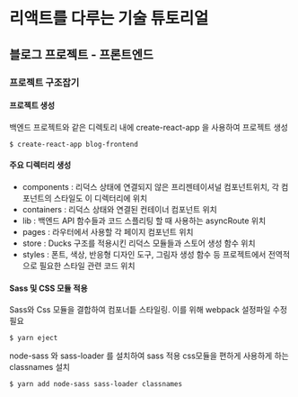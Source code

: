 # 리액트를 다루는 기술 튜토리얼

## 블로그 프로젝트 - 프론트엔드

### 프로젝트 구조잡기

#### 프로젝트 생성
백엔드 프로젝트와 같은 디렉토리 내에 create-react-app 을 사용하여 프로젝트 생성
```terminal
$ create-react-app blog-frontend
```

#### 주요 디렉터리 생성
- components : 리덕스 상태에 연결되지 않은 프리젠테이셔널 컴포넌트위치, 각 컴포넌트의 스타일도 이 디렉터리에 위치
- containers : 리덕스 상태와 연결된 컨테이너 컴포넌트 위치
- lib : 백엔드 API 함수들과 코드 스플리팅 할 때 사용하는 asyncRoute 위치
- pages : 라우터에서 사용할 각 페이지 컴포넌트 위치
- store : Ducks 구조를 적용시킨 리덕스 모듈들과 스토어 생성 함수 위치
- styles : 폰트, 색상, 반응형 디자인 도구, 그림자 생성 함수 등 프로젝트에서 전역적으로 필요한 스타일 관련 코드 위치

#### Sass 및 CSS 모듈 적용
Sass와 Css 모듈을 결합하여 컴포너틑 스타일링. 이를 위해 webpack 설정파일 수정 필요

```terminal
$ yarn eject
```
node-sass 와 sass-loader 를 설치하여 sass 적용 css모듈을 편하게 사용하게 하는 classnames 설치
```terminal
$ yarn add node-sass sass-loader classnames
```